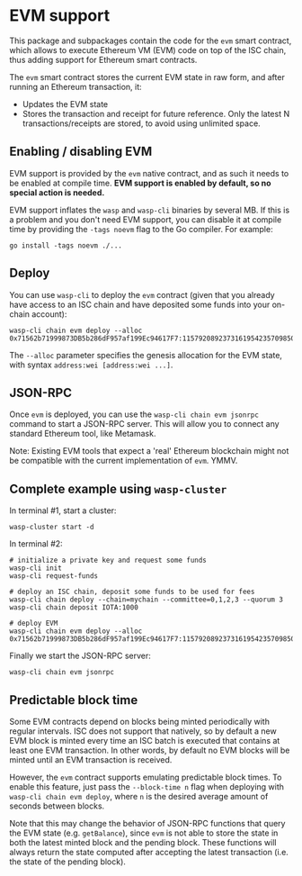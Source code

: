 # EVM support

This package and subpackages contain the code for the `evm`
smart contract, which allows to execute Ethereum VM (EVM) code on top of the
ISC chain, thus adding support for Ethereum smart contracts.

The `evm` smart contract stores the current EVM state in raw form, and
after running an Ethereum transaction, it:

- Updates the EVM state
- Stores the transaction and receipt for future reference. Only the latest N
  transactions/receipts are stored, to avoid using unlimited space.

## Enabling / disabling EVM

EVM support is provided by the `evm` native contract, and
as such it needs to be enabled at compile time. **EVM support is enabled by
default, so no special action is needed.**

EVM support inflates the `wasp` and `wasp-cli` binaries by several MB. If this
is a problem and you don't need EVM support, you can disable it at compile
time by providing the `-tags noevm` flag to the Go compiler. For example:

```
go install -tags noevm ./...
```

## Deploy

You can use `wasp-cli` to deploy the `evm` contract (given that you
already have access to an ISC chain and have deposited some funds into your
on-chain account):

```
wasp-cli chain evm deploy --alloc 0x71562b71999873DB5b286dF957af199Ec94617F7:115792089237316195423570985008687907853269984665640564039457584007913129639927
```

The `--alloc` parameter specifies the genesis allocation for the EVM state,
with syntax `address:wei [address:wei ...]`.

## JSON-RPC

Once `evm` is deployed, you can use the `wasp-cli chain evm jsonrpc`
command to start a JSON-RPC server. This will allow you to connect any standard
Ethereum tool, like Metamask.

Note: Existing EVM tools that expect a 'real' Ethereum blockchain might not
be compatible with the current implementation of `evm`. YMMV.

## Complete example using `wasp-cluster`

In terminal #1, start a cluster:

```
wasp-cluster start -d
```

In terminal #2:

```
# initialize a private key and request some funds
wasp-cli init
wasp-cli request-funds

# deploy an ISC chain, deposit some funds to be used for fees
wasp-cli chain deploy --chain=mychain --committee=0,1,2,3 --quorum 3
wasp-cli chain deposit IOTA:1000

# deploy EVM
wasp-cli chain evm deploy --alloc 0x71562b71999873DB5b286dF957af199Ec94617F7:115792089237316195423570985008687907853269984665640564039457584007913129639927
```

Finally we start the JSON-RPC server:

```
wasp-cli chain evm jsonrpc
```

## Predictable block time

Some EVM contracts depend on blocks being minted periodically with regular
intervals. ISC does not support that natively, so by default a new EVM block
is minted every time an ISC batch is executed that contains at least one EVM
transaction. In other words, by default no EVM blocks will be minted until an
EVM transaction is received.

However, the `evm` contract supports emulating predictable block
times. To enable this feature, just pass the `--block-time n` flag when
deploying with `wasp-cli chain evm deploy`, where `n` is
the desired average amount of seconds between blocks.

Note that this may change the behavior of JSON-RPC functions that query the
EVM state (e.g. `getBalance`), since `evm` is not able to store the state
in both the latest minted block and the pending block. These functions will
always return the state computed after accepting the latest transaction (i.e.
the state of the pending block).
